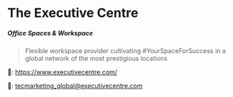 # The Executive Centre
##### Office Spaces & Workspace
> Flexible workspace provider cultivating #YourSpaceForSuccess in a global network of the most prestigious locations

🔗: https://www.executivecentre.com/

📧: tecmarketing_global@executivecentre.com
